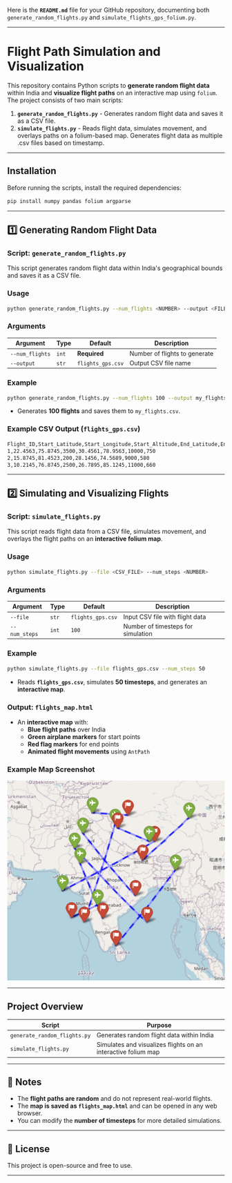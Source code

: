 Here is the **`README.md`** file for your GitHub repository, documenting both `generate_random_flights.py` and `simulate_flights_gps_folium.py`.  

---

# **Flight Path Simulation and Visualization**

This repository contains Python scripts to **generate random flight data** within India and **visualize flight paths** on an interactive map using `folium`. The project consists of two main scripts:

1. **`generate_random_flights.py`** - Generates random flight data and saves it as a CSV file.
2. **`simulate_flights.py`** - Reads flight data, simulates movement, and overlays paths on a folium-based map. Generates flight data as multiple .csv files based on timestamp.

---

## **Installation**
Before running the scripts, install the required dependencies:
```bash
pip install numpy pandas folium argparse
```

---

## **1️⃣ Generating Random Flight Data**
### **Script: `generate_random_flights.py`**
This script generates random flight data within India's geographical bounds and saves it as a CSV file.

### **Usage**
```bash
python generate_random_flights.py --num_flights <NUMBER> --output <FILENAME>
```

### **Arguments**
| Argument       | Type  | Default             | Description |
|---------------|-------|---------------------|-------------|
| `--num_flights` | `int`  | **Required** | Number of flights to generate |
| `--output` | `str`  | `flights_gps.csv` | Output CSV file name |

### **Example**
```bash
python generate_random_flights.py --num_flights 100 --output my_flights.csv
```
- Generates **100 flights** and saves them to `my_flights.csv`.

### **Example CSV Output (`flights_gps.csv`)**
```
Flight_ID,Start_Latitude,Start_Longitude,Start_Altitude,End_Latitude,End_Longitude,End_Altitude,Velocity
1,22.4563,75.8745,3500,30.4561,78.9563,10000,750
2,15.8745,81.4523,200,28.1456,74.5689,9000,580
3,10.2145,76.8745,2500,26.7895,85.1245,11000,660
```

---

## **2️⃣ Simulating and Visualizing Flights**
### **Script: `simulate_flights.py`**
This script reads flight data from a CSV file, simulates movement, and overlays the flight paths on an **interactive folium map**.

### **Usage**
```bash
python simulate_flights.py --file <CSV_FILE> --num_steps <NUMBER>
```

### **Arguments**
| Argument       | Type  | Default             | Description |
|---------------|-------|---------------------|-------------|
| `--file`      | `str`  | `flights_gps.csv` | Input CSV file with flight data |
| `--num_steps` | `int`  | `100` | Number of timesteps for simulation |

### **Example**
```bash
python simulate_flights.py --file flights_gps.csv --num_steps 50
```
- Reads **`flights_gps.csv`**, simulates **50 timesteps**, and generates an **interactive map**.

### **Output: `flights_map.html`**
- An **interactive map** with:
  - **Blue flight paths** over India
  - **Green airplane markers** for start points
  - **Red flag markers** for end points
  - **Animated flight movements** using `AntPath`

### **Example Map Screenshot**
![alt text](image.png)

---

## **Project Overview**
| Script | Purpose |
|--------|---------|
| `generate_random_flights.py` | Generates random flight data within India |
| `simulate_flights.py` | Simulates and visualizes flights on an interactive folium map |

---

## **📌 Notes**
- The **flight paths are random** and do not represent real-world flights.
- The **map is saved as `flights_map.html`** and can be opened in any web browser.
- You can modify the **number of timesteps** for more detailed simulations.

---

## **📜 License**
This project is open-source and free to use.

---

